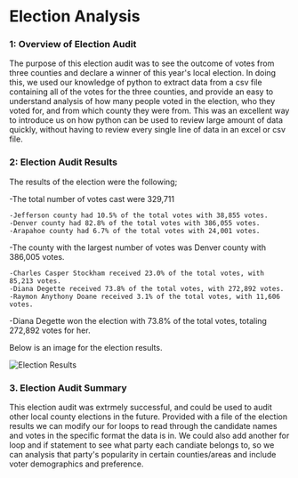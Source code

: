 # Election Analysis

### 1: Overview of Election Audit

  The purpose of this election audit was to see the outcome of votes from three counties and declare a winner of this year's local election.
In doing this, we used our knowledge of python to extract data from a csv file containing all of the votes for the three counties, and provide an easy to understand analysis of 
how many people voted in the election, who they voted for, and from which county they were from. This was an excellent way to introduce us on how python can be used to review
large amount of data quickly, without having to review every single line of data in an excel or csv file.

### 2: Election Audit Results
The results of the election were the following;

  -The total number of votes cast were 329,711
  
    -Jefferson county had 10.5% of the total votes with 38,855 votes.
    -Denver county had 82.8% of the total votes with 386,055 votes.
    -Arapahoe county had 6.7% of the total votes with 24,001 votes.
  -The county with the largest number of votes was Denver county with 386,005 votes.
  
  
    -Charles Casper Stockham received 23.0% of the total votes, with 85,213 votes.
    -Diana Degette received 73.8% of the total votes, with 272,892 votes.
    -Raymon Anythony Doane received 3.1% of the total votes, with 11,606 votes.
 -Diana Degette won the election with 73.8% of the total votes, totaling 272,892 votes for her.
 
Below is an image for the election results.
 
 ![Election Results](https://user-images.githubusercontent.com/95730890/149818304-f4c8215e-1ea1-4aae-addb-69e6917a1c1b.PNG)
 
### 3. Election Audit Summary
  This election audit was extrmely successful, and could be used to audit other local county elections in the future. Provided with a file of the election results we can modify our for loops to read through the candidate names and votes in the specific format the data is in. We could also add another for loop and if statement to see what party each candiate belongs to, so we can analysis that party's popularity in certain counties/areas and include voter demographics and preference.

